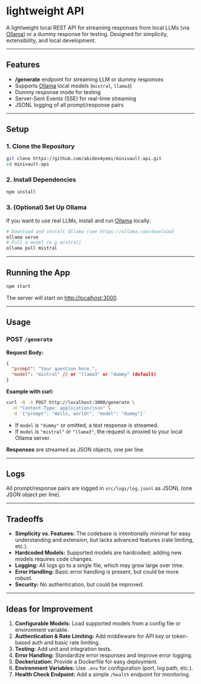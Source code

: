 # lightweight API

A lightweight local REST API for streaming responses from local LLMs (via [Ollama](https://ollama.com/)) or a dummy response for testing. Designed for simplicity, extensibility, and local development.

---

## Features

- **/generate** endpoint for streaming LLM or dummy responses
- Supports [Ollama](https://ollama.com/) local models (`mistral`, `llama3`)
- Dummy response mode for testing
- Server-Sent Events (SSE) for real-time streaming
- JSONL logging of all prompt/response pairs

---

## Setup

### 1. Clone the Repository

```bash
git clone https://github.com/abidex4yemi/minivault-api.git
cd minivault-api
```

### 2. Install Dependencies

```bash
npm install
```

### 3. (Optional) Set Up Ollama

If you want to use real LLMs, install and run [Ollama](https://ollama.com/) locally:

```bash
# Download and install Ollama (see https://ollama.com/download)
ollama serve
# Pull a model (e.g mistral)
ollama pull mistral
```

---

## Running the App

```bash
npm start
```

The server will start on [http://localhost:3000](http://localhost:3000).

---

## Usage

### POST `/generate`

**Request Body:**

```json
{
  "prompt": "Your question here.",
  "model": "mistral" // or "llama3" or "dummy" (default)
}
```

**Example with curl:**

```bash
curl -N -X POST http://localhost:3000/generate \
  -H "Content-Type: application/json" \
  -d '{"prompt": "Hello, world!", "model": "dummy"}'
```

- If `model` is `"dummy"` or omitted, a test response is streamed.
- If `model` is `"mistral"` or `"llama3"`, the request is proxied to your local Ollama server.

**Responses** are streamed as JSON objects, one per line.

---

## Logs

All prompt/response pairs are logged in `src/logs/log.jsonl` as JSONL (one JSON object per line).

---

## Tradeoffs

- **Simplicity vs. Features:** The codebase is intentionally minimal for easy understanding and extension, but lacks advanced features (rate limiting, etc.).
- **Hardcoded Models:** Supported models are hardcoded; adding new models requires code changes.
- **Logging:** All logs go to a single file, which may grow large over time.
- **Error Handling:** Basic error handling is present, but could be more robust.
- **Security:** No authentication, but could be improved.

---

## Ideas for Improvement

1. **Configurable Models:** Load supported models from a config file or environment variable.
2. **Authentication & Rate Limiting:** Add middleware for API key or token-based auth and basic rate limiting.
3. **Testing:** Add unit and integration tests.
4. **Error Handling:** Standardize error responses and improve error logging.
5. **Dockerization:** Provide a Dockerfile for easy deployment.
6. **Environment Variables:** Use `.env` for configuration (port, log path, etc.).
7. **Health Check Endpoint:** Add a simple `/health` endpoint for monitoring.
